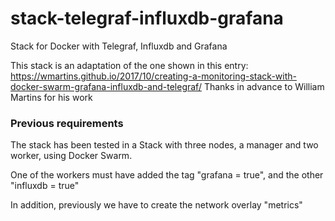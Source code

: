 # stack-telegraf-influxdb-grafana
Stack for Docker with Telegraf, Influxdb and Grafana

This stack is an adaptation of the one shown in this entry: https://wmartins.github.io/2017/10/creating-a-monitoring-stack-with-docker-swarm-grafana-influxdb-and-telegraf/ Thanks in advance to William Martins for his work

<h3>Previous requirements</h3>

The stack has been tested in a Stack with three nodes, a manager and two worker, using Docker Swarm. 

One of the workers must have added the tag "grafana = true", and the other "influxdb = true"

In addition, previously we have to create the network overlay "metrics"
